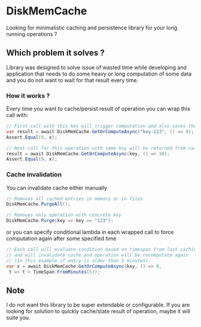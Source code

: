 # DiskMemCache

Looking for minimalistic caching and persistence library for your long running operations ?

## Which problem it solves ?
Library was designed to solve issue of wasted time while developing and application that needs to do some heavy or long computation of some data and you do not want to wait for that result every time.

### How it works ?
Every time you want to cache/persist result of operation you can wrap this call with:

 ```csharp
// First call with this key will trigger computation and also saves the result inside in memory cache and also on filesytem via JSON serialization
var result = await DiskMemCache.GetOrComputeAsync("key-123", () => 9);
Assert.Equal(9, x);

// Next call for this operation with same key will be returned from cache or will be deserialized from file if application was restarted later on.
result = await DiskMemCache.GetOrComputeAsync(key, () => 10);
Assert.Equal(9, x);
 ```

### Cache invalidation

You can invalidate cache either manually


```csharp
// Removes all cached entries in memory or in files
DiskMemCache.PurgeAll();

// Removes only operation with concrete key
DiskMemCache.Purge(key => key == "123");
```

or you can specify conditional lambda in each wrapped call to force computation again after some specified time


```csharp
// Each call will evaluate condition based on timespan from last caching time
// and will invalidate cache and operation will be recomputate again
// (in this example if entry is older than 5 minutes).
var x = await DiskMemCache.GetOrComputeAsync(key, () => 9,
 t => t > TimeSpan.FromMinutes(5));
```

## Note
I do not want this library to be super extendable or configurable. If you are looking for solution to quickly cache/state result of operation, maybe it will suite you.